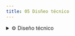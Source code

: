 ```yaml
---
title: 05 Disñeo técnico
---
```


<details>

<summary>⚙️ Diseño técnico</summary>

* [UX-ACC-DT — Requisitos de accesibilidad en diseño técnico](../../servicios/ux-acc-dt-accesibilidad-en-diseno-tecnico.md)

</details>
